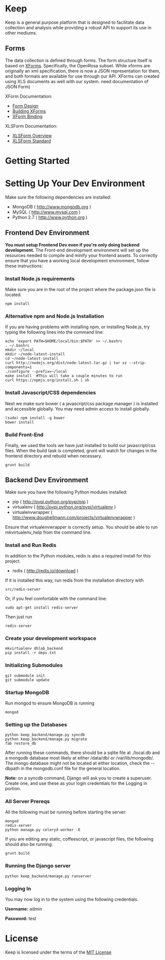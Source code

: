 # Keep

Keep is a general purpose platform that is designed to facilitate data collection and analysis while providing a robust API to support its use in other mediums.

## Forms

The data collection is defined through forms.  The form structure itself is based on [XForms](https://en.wikipedia.org/wiki/XForms).  Specifically, the OpenRosa subset.  While xforms are originally an xml specification, there is now a JSON representation for them, and both formats are available for use through our API. XForms can created using XLS documents as well with our system.  need documentation of JSON Form)

XForm Documentation:

- [Form Design](http://opendatakit.org/help/form-design/)
- [Building XForms](https://bitbucket.org/javarosa/javarosa/wiki/buildxforms)
- [XForm Binding](http://opendatakit.org/help/form-design/binding/)

XLSForm Documentation:

- [XLSForm Overview](http://formhub.org/syntax/)
- [XLSForm Standard](https://docs.google.com/spreadsheet/ccc?key=0AgpC5gsTSm_4dDRVOEprRkVuSFZUWTlvclJ6UFRvdFE#gid=0)

# Getting Started

# Setting Up Your Dev Environment
Make sure the following dependencies are installed:

- MongoDB ( http://www.mongodb.org )
- MySQL ( http://www.mysql.com )
- Python 2.7 ( http://www.python.org )

## Frontend Dev Environment
**You must setup Frontend Dev even if you're only doing backend development.**
The Front-end development environment will set up the resources needed to compile
and minify your frontend assets. To correctly ensure that you have a working local
development environment, follow these instructions:

### Install Node.js requirements
Make sure you are in the root of the project where the package.json file is located.

    npm install

### Alternative npm and Node.js Installation
If you are having problems with installing npm, or installing Node.js, try typing the following lines into the command line:

    echo 'export PATH=$HOME/local/bin:$PATH' >> ~/.bashrc
    . ~/.bashrc
    mkdir ~/local
    mkdir ~/node-latest-install
    cd ~/node-latest-install
    curl http://nodejs.org/dist/node-latest.tar.gz | tar xz --strip-components=1
    ./configure --prefix=~/local
    make install  #This will take a couple minutes to run
    curl https://npmjs.org/install.sh | sh

### Install Javascript/CSS dependencies
Next we make sure bower ( a javascript/css package manager ) is installed and
accessible globally. You may need admin access to install globally.

    (sudo) npm install -g bower
    bower install

### Build Front-End
Finally, we used the tools we have just installed to build our javascript/css
files. When the build task is completed, grunt will watch for changes in the
frontend directory and rebuild when necessary.

    grunt build

## Backend Dev Environment
Make sure you have the following Python modules installed:

- pip ( http://pypi.python.org/pypi/pip )
- virtualenv ( http://pypi.python.org/pypi/virtualenv )
- virtualenvwrapper ( http://www.doughellmann.com/projects/virtualenvwrapper )

Ensure that virtualenvwrapper is correctly setup. You should be able to run
mkvirtualenv_help from the command line.

### Install and Run Redis
In addition to the Python modules, redis is also a required install for this project.

- redis ( http://redis.io/download )

If it is installed this way, run redis from the installation directory with

    src/redis-server

Or, if you feel comfortable with the command line:

    sudo apt-get install redis-server

Then just run

    redis-server

### Create your development workspace
    mkvirtualenv dhlab_backend
    pip install -r deps.txt

### Initializing Submodules
    git submodule init
    git submodule update

### Startup MongoDB
Run mongod to ensure MongoDB is running

    mongod

### Setting up the Databases
    python keep_backend/manage.py syncdb
    python keep_backend/manage.py migrate
    fab restore_db

After running these commands, there should be a sqlite file at ./local.db and a mongodb database
most likely at either /data/db/ or /var/lib/mongodb/.  The mongo database might not be located
at either location, check the --dbpath in the mongodb.conf file for the general location.

**Note:** on a syncdb command, Django will ask you to create a superuser.  Create one, and use these as your login credentials for the Logging in portion.

### All Server Prereqs
All the following must be running before starting the server:

    mongod
    redis-server
    python manage.py celeryd worker -E

If you are editing any static, coffeescript, or javascript files, the following should also be
running:

    grunt build

### Running the Django server
    python keep_backend/manage.py runserver

### Logging In
You may now log in to the system using the following credentials.

**Username:** admin

**Password:** test

# License

Keep is licensed under the terms of the [MIT License](LICENSE.txt)

